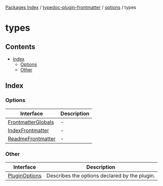 [Packages Index](../../../../README.md) / [typedoc-plugin-frontmatter](../../../README.md) / [options](../../README.md) / types

# types

## Contents

* [Index](#index)
  * [Options](#options)
  * [Other](#other)

## Index

### Options

| Interface                                              | Description |
| ------------------------------------------------------ | ----------- |
| [FrontmatterGlobals](interfaces/FrontmatterGlobals.md) | -           |
| [IndexFrontmatter](interfaces/IndexFrontmatter.md)     | -           |
| [ReadmeFrontmatter](interfaces/ReadmeFrontmatter.md)   | -           |

### Other

| Interface                                    | Description                                   |
| -------------------------------------------- | --------------------------------------------- |
| [PluginOptions](interfaces/PluginOptions.md) | Describes the options declared by the plugin. |
